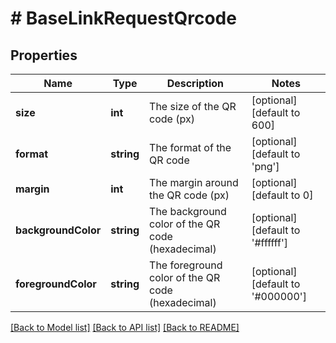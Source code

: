 # # BaseLinkRequestQrcode

## Properties

Name | Type | Description | Notes
------------ | ------------- | ------------- | -------------
**size** | **int** | The size of the QR code (px) | [optional] [default to 600]
**format** | **string** | The format of the QR code | [optional] [default to 'png']
**margin** | **int** | The margin around the QR code (px) | [optional] [default to 0]
**backgroundColor** | **string** | The background color of the QR code (hexadecimal) | [optional] [default to '#ffffff']
**foregroundColor** | **string** | The foreground color of the QR code (hexadecimal) | [optional] [default to '#000000']

[[Back to Model list]](../../README.md#models) [[Back to API list]](../../README.md#endpoints) [[Back to README]](../../README.md)
